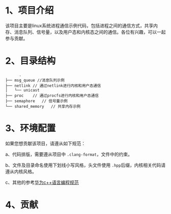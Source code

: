 # 1、项目介绍

该项目主要是linux系统进程通信示例代码，包括进程之间的通信方式，共享内存、消息队列、信号量，以及用户态和内核态之间的通信。各位有兴趣，可以一起参与贡献。

# 2、目录结构

```shell
      .
├── msg_queue //消息队列示例
├── netlink	// 通过netlink进行内核和用户态通信
│   └── unicast
├── proc	// 通过procfs进行内核和用户态通信
├── semaphore	// 信号量示例
└── shared_memory	// 共享内存示例
```

# 3、环境配置

如果您想贡献该项目，请遵从如下规范：

a、代码排版，需要遵从项目中 `.clang-format`，文件中的约束。

b、文件及目录命名使用下划线小写风格，头文件使用 `.hpp`后缀，内核相关代码请遵从内核风格。

c、其他的参考[华为c++语言编程规范](https://gitee.com/openharmony/docs/blob/master/zh-cn/contribute/OpenHarmony-cpp-coding-style-guide.md)

# 4、贡献
